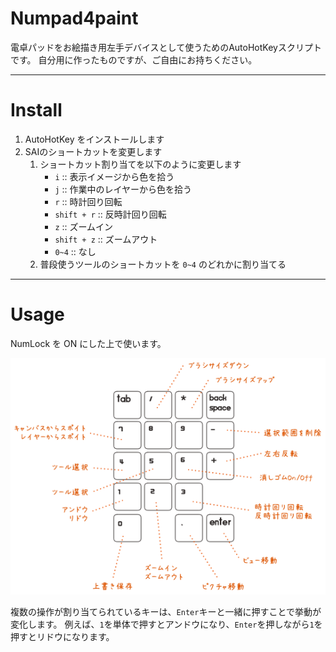 # Numpad4paint

電卓パッドをお絵描き用左手デバイスとして使うためのAutoHotKeyスクリプトです。
自分用に作ったものですが、ご自由にお持ちください。

----

# Install

1. AutoHotKey をインストールします
2. SAIのショートカットを変更します
    1. ショートカット割り当てを以下のように変更します
        - `i` :: 表示イメージから色を拾う
        - `j` :: 作業中のレイヤーから色を拾う
    	- `r` :: 時計回り回転
    	- `shift + r` :: 反時計回り回転
		- `z` :: ズームイン
		- `shift + z` :: ズームアウト
        - `0~4` :: なし
	2. 普段使うツールのショートカットを `0~4` のどれかに割り当てる

----

# Usage

NumLock を ON にした上で使います。

![usage](img.png)

複数の操作が割り当てられているキーは、`Enter`キーと一緒に押すことで挙動が変化します。
例えば、`1`を単体で押すとアンドウになり、`Enter`を押しながら`1`を押すとリドウになります。

